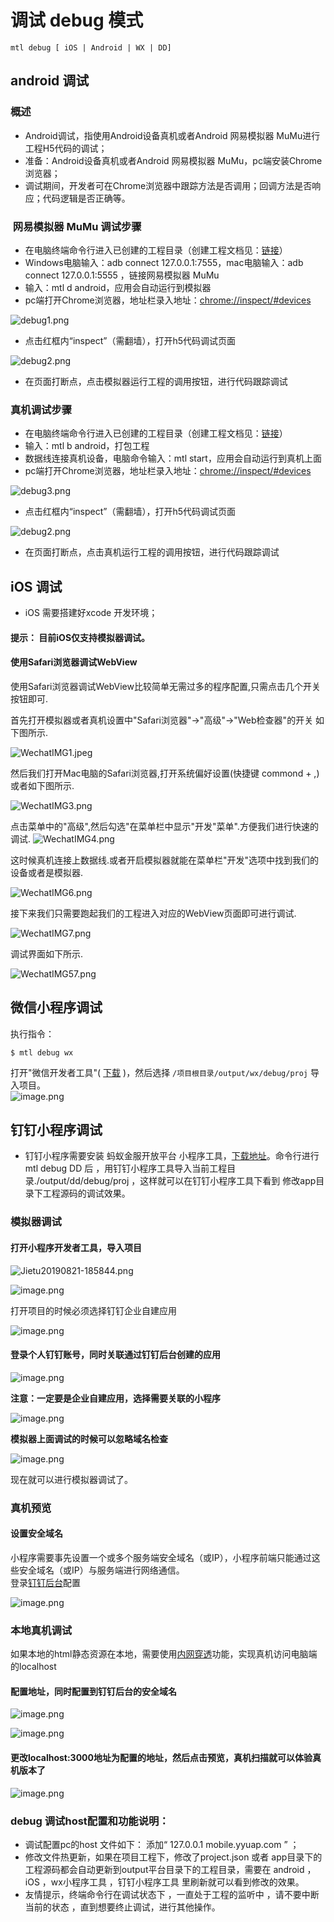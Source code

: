 

# 调试 debug 模式
```
mtl debug [ iOS | Android | WX | DD]
```

<a name="android" class="anchor"></a >
## android 调试 

### 概述
- Android调试，指使用Android设备真机或者Android 网易模拟器 MuMu进行工程H5代码的调试；
- 准备：Android设备真机或者Android 网易模拟器 MuMu，pc端安装Chrome浏览器；
- 调试期间，开发者可在Chrome浏览器中跟踪方法是否调用；回调方法是否响应；代码逻辑是否正确等。


###  网易模拟器 MuMu 调试步骤

- 在电脑终端命令行进入已创建的工程目录（创建工程文档见：[链接](http://mtltoolsdocs20190806.test.app.yyuap.com/0201-mtl-cli-quick-start#%E5%88%9B%E5%BB%BA%E5%B7%A5%E7%A8%8B)）
- Windows电脑输入：adb connect 127.0.0.1:7555，mac电脑输入：adb connect 127.0.0.1:5555 ，链接网易模拟器 MuMu
- 输入：mtl d android，应用会自动运行到模拟器
- pc端打开Chrome浏览器，地址栏录入地址：[chrome://inspect/#devices]()

![debug1.png](https://cdn.nlark.com/yuque/0/2019/png/271483/1566790595694-6493e60b-fdab-42e3-810b-636a1337fda6.png#align=left&display=inline&height=1240&name=debug1.png&originHeight=1240&originWidth=1982&size=174735&status=done&width=1982)

- 点击红框内“inspect”（需翻墙），打开h5代码调试页面

![debug2.png](https://cdn.nlark.com/yuque/0/2019/png/271483/1566790749183-6609112c-23eb-4ed5-86b4-abd1fcde1cb7.png#align=left&display=inline&height=1730&name=debug2.png&originHeight=1730&originWidth=2872&size=915002&status=done&width=2872)

- 在页面打断点，点击模拟器运行工程的调用按钮，进行代码跟踪调试


<a name="S8PVI"></a>
### 真机调试步骤

- 在电脑终端命令行进入已创建的工程目录（创建工程文档见：[链接](http://mtltoolsdocs20190806.test.app.yyuap.com/0201-mtl-cli-quick-start#%E5%88%9B%E5%BB%BA%E5%B7%A5%E7%A8%8B)）
- 输入：mtl b android，打包工程
- 数据线连接真机设备，电脑命令输入：mtl start，应用会自动运行到真机上面
- pc端打开Chrome浏览器，地址栏录入地址：[chrome://inspect/#devices]()

![debug3.png](https://cdn.nlark.com/yuque/0/2019/png/271483/1566791242513-25821ce9-204e-44ab-96e4-a8882d5a3ddc.png#align=left&display=inline&height=1322&name=debug3.png&originHeight=1322&originWidth=1854&size=212105&status=done&width=1854)

- 点击红框内“inspect”（需翻墙），打开h5代码调试页面

![debug2.png](https://cdn.nlark.com/yuque/0/2019/png/271483/1566790749183-6609112c-23eb-4ed5-86b4-abd1fcde1cb7.png#align=left&display=inline&height=1730&name=debug2.png&originHeight=1730&originWidth=2872&size=915002&status=done&width=2872)

- 在页面打断点，点击真机运行工程的调用按钮，进行代码跟踪调试

<a name="ios" class="anchor"></a >

## iOS 调试 
+ iOS 需要搭建好xcode 开发环境；
#### 提示： 目前iOS仅支持模拟器调试。

#### 使用Safari浏览器调试WebView

使用Safari浏览器调试WebView比较简单无需过多的程序配置,只需点击几个开关按钮即可.

首先打开模拟器或者真机设置中"Safari浏览器"→"高级"→"Web检查器"的开关 如下图所示.

![WechatIMG1.jpeg](https://cdn.nlark.com/yuque/0/2019/jpeg/271511/1566799469597-7cbdd9ee-60fa-4e5f-9d62-4e774d43aae4.jpeg#align=left&display=inline&height=500&name=WechatIMG1.jpeg&originHeight=500&originWidth=1000&size=92724&status=done&width=1000)

然后我们打开Mac电脑的Safari浏览器,打开系统偏好设置(快捷键 commond + ,)或者如下图所示.


![WechatIMG3.png](https://cdn.nlark.com/yuque/0/2019/png/271511/1566799700876-c2591366-0c02-476b-9938-a29fd25192e1.png#align=left&display=inline&height=516&name=WechatIMG3.png&originHeight=516&originWidth=380&size=333931&status=done&width=380)


点击菜单中的"高级",然后勾选"在菜单栏中显示"开发"菜单".方便我们进行快速的调试.
![WechatIMG4.png](https://cdn.nlark.com/yuque/0/2019/png/271511/1566799717027-0e7459da-0623-4f2b-9801-c78f4b25e756.png#align=left&display=inline&height=912&name=WechatIMG4.png&originHeight=912&originWidth=1494&size=218341&status=done&width=1494)


这时候真机连接上数据线.或者开启模拟器就能在菜单栏"开发"选项中找到我们的设备或者是模拟器.


![WechatIMG6.png](https://cdn.nlark.com/yuque/0/2019/png/271511/1566799945966-4f6be8c4-e92b-4663-a677-ed10beba624c.png#align=left&display=inline&height=1366&name=WechatIMG6.png&originHeight=1366&originWidth=1384&size=2926053&status=done&width=1384)


接下来我们只需要跑起我们的工程进入对应的WebView页面即可进行调试.


![WechatIMG7.png](https://cdn.nlark.com/yuque/0/2019/png/271511/1566800025102-e1f3cdc7-f28f-4e50-ac4a-c27a092aaa5c.png#align=left&display=inline&height=840&name=WechatIMG7.png&originHeight=840&originWidth=1680&size=1753358&status=done&width=1680)


调试界面如下所示.


![WechatIMG57.png](https://cdn.nlark.com/yuque/0/2019/png/271511/1566800098162-1ecdfcb7-7e1c-4fa3-ac90-2c9ff4692148.png#align=left&display=inline&height=1704&name=WechatIMG57.png&originHeight=1704&originWidth=2190&size=345810&status=done&width=2190)

<a name="wx" class="anchor"></a>
## 微信小程序调试

执行指令：

```shell
$ mtl debug wx
```

打开"微信开发者工具"( [下载](https://developers.weixin.qq.com/miniprogram/dev/devtools/download.html) )，然后选择 `/项目根目录/output/wx/debug/proj` 导入项目。<br />![image.png](https://cdn.nlark.com/yuque/0/2019/png/271502/1566786933008-1674d79e-121c-4aee-a122-aaf4ab5ca2ff.png?x-oss-process=image/resize,w_1492)

<a name="dd" class="anchor"></a>
## 钉钉小程序调试 

+ 钉钉小程序需要安装 蚂蚁金服开放平台 小程序工具，[下载地址](https://docs.alipay.com/mini/ide/download)。命令行进行mtl debug DD 后 ，用钉钉小程序工具导入当前工程目录./output/dd/debug/proj  ，这样就可以在钉钉小程序工具下看到 修改app目录下工程源码的调试效果。


<a name="tFXGW"></a>

<a name="EAhZ5"></a>
### 模拟器调试
<a name="AOxYZ"></a>
#### 打开小程序开发者工具，导入项目

![Jietu20190821-185844.png](https://cdn.nlark.com/yuque/0/2019/png/238629/1566455281172-347cc9e3-4f26-4840-97ea-89de73a30275.png?x-oss-process=image/resize,w_746)


![image.png](https://cdn.nlark.com/yuque/0/2019/png/238629/1566385484372-1ac8a74d-5e62-4409-9369-1d4ebd57a066.png#align=left&display=inline&height=212&name=image.png&originHeight=212&originWidth=586&size=32603&status=done&width=586)

打开项目的时候必须选择钉钉企业自建应用

![image.png](https://cdn.nlark.com/yuque/0/2019/png/238629/1566385648833-1ccad504-d8c5-4db8-8d01-cfa4dd0e48a8.png#align=left&display=inline&height=658&name=image.png&originHeight=658&originWidth=949&size=35888&status=done&width=949)


<a name="Moc76"></a>
#### 登录个人钉钉账号，同时关联通过钉钉后台创建的应用

![image.png](https://cdn.nlark.com/yuque/0/2019/png/238629/1566385841062-6b917be9-6b53-42fc-8edc-6811960cb554.png#align=left&display=inline&height=797&name=image.png&originHeight=797&originWidth=997&size=127571&status=done&width=997)


**注意：一定要是企业自建应用，选择需要关联的小程序**

![image.png](https://cdn.nlark.com/yuque/0/2019/png/238629/1566385931607-83a071ca-e606-49c3-9cb1-36ec65ce9593.png#align=left&display=inline&height=1602&name=image.png&originHeight=1602&originWidth=2011&size=413226&status=done&width=2011)


**模拟器上面调试的时候可以忽略域名检查**


![image.png](https://cdn.nlark.com/yuque/0/2019/png/238629/1566387005190-3d176281-41ec-4557-b6b3-80f3fccf0d8f.png#align=left&display=inline&height=793&name=image.png&originHeight=793&originWidth=1267&size=128025&status=done&width=1267)

现在就可以进行模拟器调试了。

<a name="P10tm"></a>
### 真机预览
<a name="l4Gat"></a>
#### 设置安全域名

小程序需要事先设置一个或多个服务端安全域名（或IP），小程序前端只能通过这些安全域名（或IP）与服务端进行网络通信。<br />登录[钉钉后台](https://oa.dingtalk.com/#/login)配置

![image.png](https://cdn.nlark.com/yuque/0/2019/png/238629/1566387290748-0a601287-4f81-4d30-b4aa-b8e58613af27.png#align=left&display=inline&height=1755&name=image.png&originHeight=1755&originWidth=3146&size=389273&status=done&width=3146)


<a name="gqXqI"></a>
### 本地真机调试
如果本地的html静态资源在本地，需要使用[内网穿透](https://ding-doc.dingtalk.com/doc#/kn6zg7/hb7000)功能，实现真机访问电脑端的localhost

<a name="WDhrU"></a>
#### 配置地址，同时配置到钉钉后台的安全域名
![image.png](https://cdn.nlark.com/yuque/0/2019/png/238629/1566387956147-98723955-c1c7-47e9-85cb-a918a61dbb35.png#align=left&display=inline&height=47&name=image.png&originHeight=47&originWidth=827&size=31275&status=done&width=827)

![image.png](https://cdn.nlark.com/yuque/0/2019/png/238629/1566387804896-9160db82-496c-4289-bdcf-3800c6524c83.png#align=left&display=inline&height=798&name=image.png&originHeight=798&originWidth=1263&size=199336&status=done&width=1263)

<a name="fqyxX"></a>
#### 更改localhost:3000地址为配置的地址，然后点击预览，真机扫描就可以体验真机版本了
![image.png](https://cdn.nlark.com/yuque/0/2019/png/238629/1566444797717-d02aa186-221b-443c-a887-6c631a659631.png#align=left&display=inline&height=793&name=image.png&originHeight=793&originWidth=1254&size=227840&status=done&width=1254)



### debug 调试host配置和功能说明：
+ 调试配置pc的host 文件如下： 添加“ 127.0.0.1       mobile.yyuap.com ”  ；
+ 修改文件热更新，如果在项目工程下，修改了project.json 或者 app目录下的工程源码都会自动更新到output平台目录下的工程目录，需要在 android ，iOS ，wx小程序工具 ，钉钉小程序工具 里刷新就可以看到修改的效果。
+ 友情提示，终端命令行在调试状态下 ，一直处于工程的监听中 ，请不要中断当前的状态 ，直到想要终止调试，进行其他操作。







